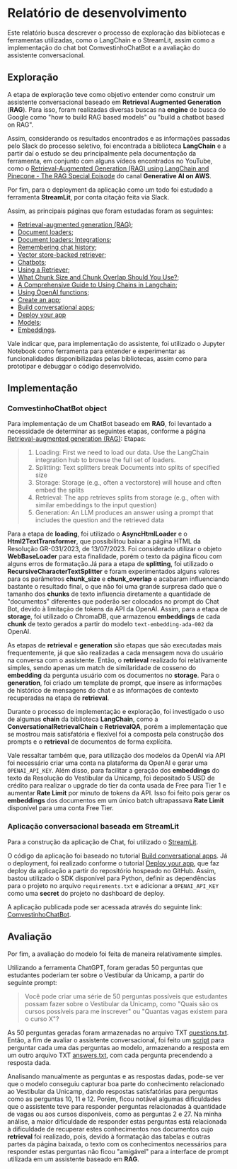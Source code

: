 # Relatório de desenvolvimento

Este relatório busca descrever o processo de exploração das bibliotecas e ferramentas utilizadas, como o LangChain e o StreamLit, assim como a implementação do chat bot ComvestinhoChatBot e a avaliação do assistente conversacional.

## Exploração

A etapa de exploração teve como objetivo entender como construir um assistente conversacional baseado em **Retrieval Augmented Generation** (**RAG**). Para isso, foram realizadas diversas buscas na **engine** de busca do Google como "how to build RAG based models" ou "build a chatbot based on RAG".

Assim, considerando os resultados encontrados e as informações passadas pelo Slack do processo seletivo, foi encontrada a biblioteca **LangChain** e a partir daí o estudo se deu principalmente pela documentação da ferramenta, em conjunto com alguns vídeos encontrados no YouTube, como o [Retrieval-Augmented Generation (RAG) using LangChain and Pinecone - The RAG Special Episode](https://www.youtube.com/watch?v=J_tCD_J6w3s&ab_channel=GenerativeAIonAWS) do canal **Generative AI on AWS**.

Por fim, para o deployment da aplicação como um todo foi estudado a ferramenta **StreamLit**, por conta citação feita via Slack.

Assim, as principais páginas que foram estudadas foram as seguintes:

- [Retrieval-augmented generation (RAG)](https://python.langchain.com/docs/use_cases/question_answering/);
- [Document loaders](https://python.langchain.com/docs/modules/data_connection/document_loaders/);
- [Document loaders: Integrations](https://python.langchain.com/docs/integrations/document_loaders/);
- [Remembering chat history](https://python.langchain.com/docs/use_cases/question_answering/chat_vector_db);
- [Vector store-backed retriever](https://python.langchain.com/docs/modules/data_connection/retrievers/vectorstore);
- [Chatbots](https://python.langchain.com/docs/use_cases/chatbots);
- [Using a Retriever](https://python.langchain.com/docs/use_cases/question_answering/vector_db_qa);
- [What Chunk Size and Chunk Overlap Should You Use?](https://dev.to/peterabel/what-chunk-size-and-chunk-overlap-should-you-use-4338);
- [A Comprehensive Guide to Using Chains in Langchain](https://www.analyticsvidhya.com/blog/2023/10/a-comprehensive-guide-to-using-chains-in-langchain/);
- [Using OpenAI functions](https://python.langchain.com/docs/modules/chains/how_to/openai_functions);
- [Create an app](https://docs.streamlit.io/library/get-started/create-an-app);
- [Build conversational apps](https://docs.streamlit.io/knowledge-base/tutorials/build-conversational-apps);
- [Deploy your app](https://docs.streamlit.io/streamlit-community-cloud/deploy-your-app)
- [Models](https://platform.openai.com/docs/models/models);
- [Embeddings](https://platform.openai.com/docs/guides/embeddings/what-are-embeddings).

Vale indicar que, para implementação do assistente, foi utilizado o Jupyter Notebook como ferramenta para entender e experimentar as funcionalidades disponibilizadas pelas bibliotecas, assim como para prototipar e debuggar o código desenvolvido.

## Implementação

### ComvestinhoChatBot object

Para implementação de um ChatBot baseado em **RAG**, foi levantado a necessidade de determinar as seguintes etapas, conforme a página [Retrieval-augmented generation (RAG)](https://python.langchain.com/docs/use_cases/question_answering/): 
Etapas:

>
> 1. Loading: First we need to load our data. Use the LangChain integration hub to browse the full set of loaders.
> 2. Splitting: Text splitters break Documents into splits of specified size
> 3. Storage: Storage (e.g., often a vectorstore) will house and often embed the splits
> 4. Retrieval: The app retrieves splits from storage (e.g., often with similar embeddings to the input question)
> 5. Generation: An LLM produces an answer using a prompt that includes the question and the retrieved data
>

Para a etapa de __loading__, foi utilizado o **AsyncHtmlLoader** e o **Html2TextTransformer**, que possibilitou baixar a página HTML da Resolução GR-031/2023, de 13/07/2023. Foi considerado utilizar o objeto **WebBaseLoader** para esta finalidade, porém o texto da página ficou com alguns erros de formatação.Já para a etapa de __splitting__, foi utilizado o **RecursiveCharacterTextSplitter** e foram experimentados alguns valores para os parâmetros __chunk_size__ e __chunk_overlap__ e acabaram influenciando bastante o resultado final, o que não foi uma grande surpresa dado que o tamanho dos __chunks__ de texto influencia diretamente a quantidade de "documentos" diferentes que poderão ser colocados no prompt do Chat Bot, devido à limitação de tokens da API da OpenAI. Assim, para a etapa de __storage__, foi utilizado o ChromaDB, que armazenou __embeddings__ de cada __chunk__ de texto gerados a partir do modelo `text-embedding-ada-002` da OpenAI. 

As etapas de __retrieval__ e __generation__ são etapas que são executadas mais frequentemente, já que são realizadas a cada mensagem nova do usuário na conversa com o assistente. Então, o __retrieval__ realizado foi relativamente simples, sendo apenas um match de similaridade de cosseno do __embedding__ da pergunta usuário com os documentos no __storage__. Para o __generation__, foi criado um template de prompt, que insere as informações de histórico de mensagens do chat e as informações de contexto recuperadas na etapa de __retrieval__.

Durante o processo de implementação e exploração, foi investigado o uso de algumas __chain__ da biblioteca **LangChain**, como a **ConversationalRetrievalChain** e **RetrievalQA**, porém a implementação que se mostrou mais satisfatória e flexível foi a composta pela construção dos prompts e o __retrieval__ de documentos de forma explícita.

Vale ressaltar também que, para utilização dos modelos da OpenAI via API foi necessário criar uma conta na plataforma da OpenAI e gerar uma `OPENAI_API_KEY`. Além disso, para facilitar a geração dos __embeddings__ do texto da Resolução do Vestibular da Unicamp, foi depositado 5 USD de crédito para realizar o upgrade do tier da conta usada de Free para Tier 1 e aumentar **Rate Limit** por minuto de tokens da API. Isso foi feito pois gerar os __embeddings__ dos documentos em um único batch ultrapassava **Rate Limit** disponível para uma conta Free Tier.

### Aplicação conversacional baseada em StreamLit

Para a construção da aplicação de Chat, foi utilizado o [StreamLit](https://streamlit.io/). 

O código da aplicação foi baseado no tutorial [Build conversational apps](https://docs.streamlit.io/knowledge-base/tutorials/build-conversational-apps). Já o deployment, foi realizado conforme o tutorial [Deploy your app](https://docs.streamlit.io/streamlit-community-cloud/deploy-your-app), que faz deploy da aplicação a partir do repositório hospeado no GitHub. Assim, bastou utilizado o SDK disponível para Python, definir as dependências para o projeto no arquivo `requirements.txt` e adicionar a `OPENAI_API_KEY` como uma __secret__ do projeto no dashboard de deploy.

A aplicação publicada pode ser acessada através do seguinte link: [ComvestinhoChatBot](https://comvestinhochatbot.streamlit.app).

## Avaliação

Por fim, a avaliação do modelo foi feita de maneira relativamente simples.

Utilizando a ferramenta ChatGPT, foram geradas 50 perguntas que estudantes poderiam ter sobre o Vestibular da Unicamp, a partir do seguinte prompt:

> Você pode criar uma série de 50 perguntas possíveis que estudantes possam fazer sobre o Vestibular da Unicamp, como "Quais são os cursos possíveis para me inscrever" ou "Quantas vagas existem para o curso X"?

As 50 perguntas geradas foram armazenadas no arquivo TXT [questions.txt](./data/questions.txt). Então, a fim de avaliar o assistente conversacional, foi feito um [script](./app/answer_questions.py) para perguntar cada uma das perguntas ao modelo, armazenando a resposta em um outro arquivo TXT [answers.txt](./data/answers.txt), com cada pergunta precendendo a resposta dada.

Analisando manualmente as perguntas e as respostas dadas, pode-se ver que o modelo conseguiu capturar boa parte do conhecimento relacionado ao Vestibular da Unicamp, dando respostas satisfatórias para perguntas como as perguntas 10, 11 e 12. Porém, ficou notável algumas dificuldades que o assistente teve para responder perguntas relacionadas à quantidade de vagas ou aos cursos disponíveis, como as perguntas 2 e 27. Na minha análise, a maior dificuldade de responder estas perguntas está relacionada à dificuldade de recuperar estes conhecimentos nos documentos cujo __retrieval__ foi realizado, pois, devido à formatação das tabelas e outras partes da página baixada, o texto com os conhecimentos necessários para responder estas perguntas não ficou "amigável" para a interface de prompt utilizada em um assistente baseado em **RAG**.